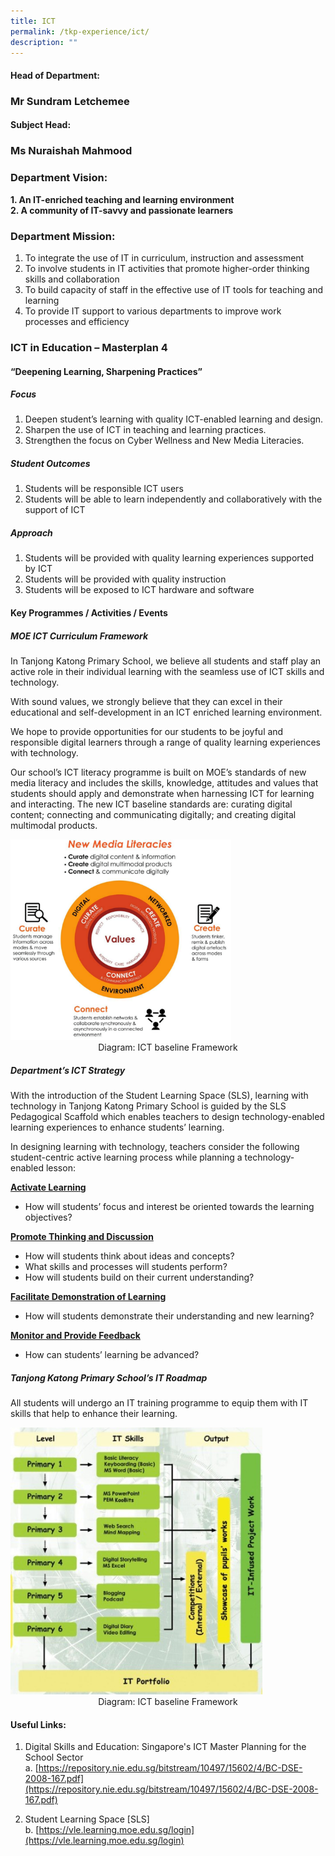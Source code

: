 ```yaml
---
title: ICT
permalink: /tkp-experience/ict/
description: ""
---
```

#### Head of Department:

### Mr Sundram Letchemee

#### Subject Head:

### Ms Nuraishah Mahmood

### Department Vision:

**1.  An IT-enriched teaching and learning environment** <br>
**2.  A community of IT-savvy and passionate learners**

### Department Mission: 

1.  To integrate the use of IT in curriculum, instruction and assessment
2.  To involve students in IT activities that promote higher-order thinking skills and collaboration
3.  To build capacity of staff in the effective use of IT tools for teaching and learning
4.  To provide IT support to various departments to improve work processes and efficiency

### ICT in Education – Masterplan 4

#### “Deepening Learning, Sharpening Practices”

##### Focus

1.  Deepen student’s learning with quality ICT-enabled learning and design.
2.  Sharpen the use of ICT in teaching and learning practices.
3.  Strengthen the focus on Cyber Wellness and New Media Literacies.

##### Student Outcomes

1.  Students will be responsible ICT users
2.  Students will be able to learn independently and collaboratively with the support of ICT

##### Approach

1.  Students will be provided with quality learning experiences supported by ICT
2.  Students will be provided with quality instruction
3.  Students will be exposed to ICT hardware and software

#### Key Programmes / Activities / Events

##### MOE ICT Curriculum Framework

In Tanjong Katong Primary School, we believe all students and staff play an active role in their individual learning with the seamless use of ICT skills and technology.

  

With sound values, we strongly believe that they can excel in their educational and self-development in an ICT enriched learning environment.

  

We hope to provide opportunities for our students to be joyful and responsible digital learners through a range of quality learning experiences with technology.

  

Our school’s ICT literacy programme is built on MOE’s standards of new media literacy and includes the skills, knowledge, attitudes and values that students should apply and demonstrate when harnessing ICT for learning and interacting. The new ICT baseline standards are: curating digital content; connecting and communicating digitally; and creating digital multimodal products.

<style>  
img {  
  display: block;  
  margin-left: auto;  
  margin-right: auto;  
}  
</style>  
<img src="/images/ICT%20Framework.png" alt="MOE ICT Curriculum Framework" style="width:70%;">  
  
  
<figcaption style="text-align:center;">Diagram: ICT baseline Framework</figcaption>

##### Department’s ICT Strategy

With the introduction of the Student Learning Space (SLS), learning with technology in Tanjong Katong Primary School is guided by the SLS Pedagogical Scaffold which enables teachers to design technology-enabled learning experiences to enhance students’ learning.

  

In designing learning with technology, teachers consider the following student-centric active learning process while planning a technology-enabled lesson:

**<u>Activate Learning</u>**

*   How will students’ focus and interest be oriented towards the learning objectives?

  

**<u>Promote Thinking and Discussion</u>**

*   How will students think about ideas and concepts?
*   What skills and processes will students perform?
*   How will students build on their current understanding?

  

**<u>Facilitate Demonstration of Learning</u>**

*   How will students demonstrate their understanding and new learning?

  

**<u>Monitor and Provide Feedback</u>**

*   How can students’ learning be advanced?

##### Tanjong Katong Primary School’s IT Roadmap

All students will undergo an IT training programme to equip them with IT skills that help to enhance their learning.

<style>  
img {  
  display: block;  
  margin-left: auto;  
  margin-right: auto;  
}  
</style>  
<img src="/images/IT%20Training%20Programme.jpeg" alt="IT Training Programme" style="width:80%;">  
  
  
<figcaption style="text-align:center;">Diagram: ICT baseline Framework</figcaption>

#### Useful Links:

1.  Digital Skills and Education: Singapore's ICT Master Planning for the School Sector <br>
a. [https://repository.nie.edu.sg/bitstream/10497/15602/4/BC-DSE-2008-167.pdf](https://repository.nie.edu.sg/bitstream/10497/15602/4/BC-DSE-2008-167.pdf)

3.  Student Learning Space \[SLS\] <br>
b.  [https://vle.learning.moe.edu.sg/login](https://vle.learning.moe.edu.sg/login)